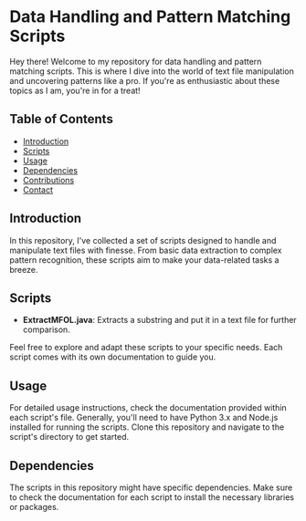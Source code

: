 # Data Handling and Pattern Matching Scripts

Hey there! Welcome to my repository for data handling and pattern matching scripts. This is where I dive into the world of text file manipulation and uncovering patterns like a pro. If you're as enthusiastic about these topics as I am, you're in for a treat!

## Table of Contents

- [Introduction](#introduction)
- [Scripts](#scripts)
- [Usage](#usage)
- [Dependencies](#dependencies)
- [Contributions](#contributions)
- [Contact](#contact)

## Introduction

In this repository, I've collected a set of scripts designed to handle and manipulate text files with finesse. From basic data extraction to complex pattern recognition, these scripts aim to make your data-related tasks a breeze.

## Scripts

- **ExtractMFOL.java**: Extracts a substring and put it in a text file for further comparison.


Feel free to explore and adapt these scripts to your specific needs. Each script comes with its own documentation to guide you.

## Usage

For detailed usage instructions, check the documentation provided within each script's file. Generally, you'll need to have Python 3.x and Node.js installed for running the scripts. Clone this repository and navigate to the script's directory to get started.

## Dependencies

The scripts in this repository might have specific dependencies. Make sure to check the documentation for each script to install the necessary libraries or packages.


